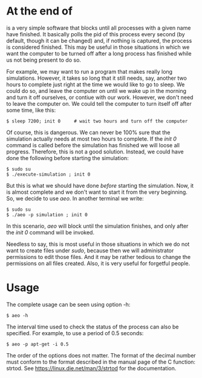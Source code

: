 # At the end of

is a very simple software that blocks until all processes with a given
name have finished. It basically polls the pid of this process every
second (by default, though it can be changed) and, if nothing is captured,
the process is considered finished. This may be useful in those situations
in which we want the computer to be turned off after a long process has finished
while us not being present to do so.

For example, we may want to run a program that makes really long simulations.
However, it takes so long that it still needs, say, another two hours to complete
just right at the time we would like to go to sleep. We could do so, and leave
the computer on until we wake up in the morning and turn it off ourselves, or
contiue with our work. However, we don't need to leave the computer on. We could
tell the computer to turn itself off after some time, like this:

    $ sleep 7200; init 0     # wait two hours and turn off the computer

Of course, this is dangerous. We can never be 100% sure that the simulation
actually needs at most two hours to complete. If the _init 0_ command is called
before the simulation has finished we will loose all progress. Therefore, this is
not a good solution. Instead, we could have done the following before starting
the simulation:

    $ sudo su
    $ ./execute-simulation ; init 0

But this is what we should have done _before_ starting the simulation. Now, it
is almost complete and we don't want to start it from the very beginning.
So, we decide to use _aeo_. In another terminal we write:

    $ sudo su
    $ ./aeo -p simulation ; init 0

In this scenario, _aeo_ will block until the simulation finishes, and only after
the _init 0_ command will be invoked.

Needless to say, this is most useful in those situations in which we do not want
to create files under _sudo_, because then we will administrator permissions to edit
those files. And it may be rather tedious to change the permissions on all files
created. Also, it is very useful for forgetful people.

# Usage

The complete usage can be seen using option -h:

    $ aeo -h

The interval time used to check the status of the process can also be specified.
For example, to use a period of 0.5 seconds:

    $ aeo -p apt-get -i 0.5

The order of the options does not matter. The format of the decimal number must
conform to the format described in the manual page of the C function: strtod.
See https://linux.die.net/man/3/strtod for the documentation.
